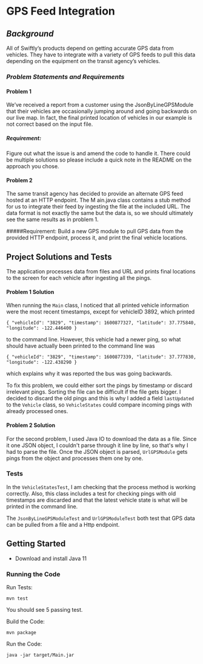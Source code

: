 # GPS Feed Integration

## _Background_
All of Swiftly’s products depend on getting accurate GPS data from vehicles. They have to integrate with a 
variety of GPS feeds to pull this data depending on the equipment on the transit agency’s vehicles. 

### _Problem Statements and Requirements_
#### Problem 1 
We’ve received a report from a customer using the ​JsonByLineGPSModule​ that their vehicles are occasionally jumping 
around and going backwards on our live map. In fact, the final printed location of vehicles in our example is not 
correct based on the input file.

##### Requirement:
Figure out what the issue is and amend the code to handle it. There could be multiple solutions so please include a 
quick note in the README on the approach you chose.

#### Problem 2
The same transit agency has decided to provide an alternate GPS feed hosted at an HTTP endpoint. The M​ ain.java​ class 
contains a stub method for us to integrate their feed by ingesting the file at the included URL. The data format is 
not exactly the same but the data is, so we should ultimately see the same results as in problem 1.

#####Requirement:
Build a new GPS module to pull GPS data from the provided HTTP endpoint, process it, and print the final vehicle locations.

## Project Solutions and Tests
The application processes data from files and URL and prints final locations to the screen for each vehicle 
after ingesting all the pings.

#### Problem 1 Solution
When running the `Main` class, I noticed that all printed vehicle information were the most recent timestamps, 
except for vehicleID 3892, which printed 
```
{ "vehicleId": "3829", "timestamp": 1600877327, "latitude": 37.775840, "longitude": -122.446400 }
```
to the command line. However, this vehicle had a newer ping, so 
what should have actually been printed to the command line was 
```
{ "vehicleId": "3829", "timestamp": 1600877339, "latitude": 37.777830, "longitude": -122.438290 }
```
which explains why it was reported the bus was going backwards. 

To fix this problem, we could either sort the pings by timestamp or discard irrelevant pings. Sorting the file can be 
difficult if the file gets bigger. I decided to discard the old pings and this is why I added a field `lastUpdated` to 
the `Vehicle` class, so `VehicleStates` could compare incoming pings with already processed ones.

#### Problem 2 Solution
For the second problem, I used Java IO to download the data as a file. Since it one JSON object, I couldn't parse through 
it line by line, so that's why I had to parse the file. Once the JSON object is parsed, `UrlGPSModule` gets 
pings from the object and processes them one by one. 

### Tests
In the `VehicleStatesTest`, I am checking that the process method is working correctly. Also, this class includes a
test for checking pings with old timestamps are discarded and that the latest vehicle state is what will be printed in the 
command line.

The `JsonByLineGPSModuleTest` and `UrlGPSModuleTest` both test that GPS data can be pulled from a file and a Http endpoint.

## Getting Started
- Download and install Java 11

### Running the Code

Run Tests:
```
mvn test
```
You should see 5 passing test.

Build the Code:
```
mvn package
```

Run the Code:
```
java -jar target/Main.jar
```
